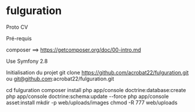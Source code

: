 # fulguration
Proto CV 

Pré-requis

composer ==> https://getcomposer.org/doc/00-intro.md

Use
Symfony 2.8

Initialisation du projet
git clone https://github.com/acrobat22/fulguration.git
ou
git@github.com:acrobat22/fulguration.git

cd fulguration
composer install
php app/console doctrine:database:create
php app/console doctrine:schema:update --force
php app/console asset:install
mkdir -p web/uploads/images
chmod -R 777 web/uploads

